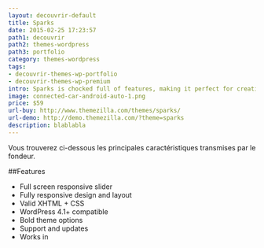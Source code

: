 ```yaml
---
layout: decouvrir-default
title: Sparks
date: 2015-02-25 17:23:57
path1: decouvrir
path2: themes-wordpress
path3: portfolio
category: themes-wordpress
tags:
- decouvrir-themes-wp-portfolio
- decouvrir-themes-wp-premium
intro: Sparks is chocked full of features, making it perfect for creative agencies, freelancers or businesses looking for a handsome, professional web presence.
image: connected-car-android-auto-1.png
price: $59
url-buy: http://www.themezilla.com/themes/sparks/
url-demo: http://demo.themezilla.com/?theme=sparks
description: blablabla
---
```

Vous trouverez ci-dessous les principales caractéristiques transmises par le fondeur.

##Features
- Full screen responsive slider
- Fully responsive design and layout
- Valid XHTML + CSS
- WordPress 4.1+ compatible
- Bold theme options
- Support and updates
- Works in
